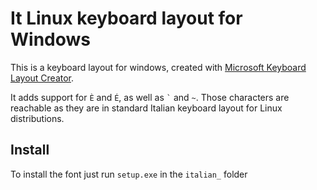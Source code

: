 # It Linux keyboard layout for Windows

This is a keyboard layout for windows, created with [Microsoft Keyboard Layout Creator](https://www.microsoft.com/en-us/download/details.aspx?id=22339).

It adds support for `È` and `É`, as well as `` ` `` and `~`. Those characters are reachable as they are in standard Italian keyboard layout for Linux distributions.

## Install

To install the font just run `setup.exe` in the `italian_` folder